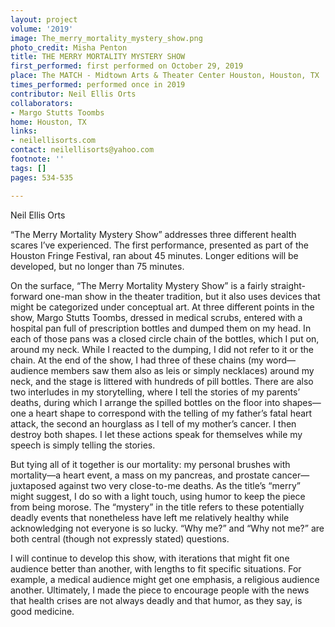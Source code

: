 ```yaml
---
layout: project
volume: '2019'
image: The_merry_mortality_mystery_show.png
photo_credit: Misha Penton
title: THE MERRY MORTALITY MYSTERY SHOW
first_performed: first performed on October 29, 2019
place: The MATCH - Midtown Arts & Theater Center Houston, Houston, TX
times_performed: performed once in 2019
contributor: Neil Ellis Orts
collaborators:
- Margo Stutts Toombs
home: Houston, TX
links:
- neilellisorts.com
contact: neilellisorts@yahoo.com
footnote: ''
tags: []
pages: 534-535

---
```


Neil Ellis Orts

“The Merry Mortality Mystery Show” addresses three different health scares I’ve experienced. The first performance, presented as part of the Houston Fringe Festival, ran about 45 minutes. Longer editions will be developed, but no longer than 75 minutes.

On the surface, “The Merry Mortality Mystery Show” is a fairly straight-forward one-man show in the theater tradition, but it also uses devices that might be categorized under conceptual art. At three different points in the show, Margo Stutts Toombs, dressed in medical scrubs, entered with a hospital pan full of prescription bottles and dumped them on my head. In each of those pans was a closed circle chain of the bottles, which I put on, around my neck. While I reacted to the dumping, I did not refer to it or the chain. At the end of the show, I had three of these chains (my word—audience members saw them also as leis or simply necklaces) around my neck, and the stage is littered with hundreds of pill bottles. There are also two interludes in my storytelling, where I tell the stories of my parents’ deaths, during which I arrange the spilled bottles on the floor into shapes—one a heart shape to correspond with the telling of my father’s fatal heart attack, the second an hourglass as I tell of my mother’s cancer. I then destroy both shapes. I let these actions speak for themselves while my speech is simply telling the stories.

But tying all of it together is our mortality: my personal brushes with mortality—a heart event, a mass on my pancreas, and prostate cancer—juxtaposed against two very close-to-me deaths. As the title’s “merry” might suggest, I do so with a light touch, using humor to keep the piece from being morose. The “mystery” in the title refers to these potentially deadly events that nonetheless have left me relatively healthy while acknowledging not everyone is so lucky. “Why me?” and “Why not me?” are both central (though not expressly stated) questions.

I will continue to develop this show, with iterations that might fit one audience better than another, with lengths to fit specific situations. For example, a medical audience might get one emphasis, a religious audience another. Ultimately, I made the piece to encourage people with the news that health crises are not always deadly and that humor, as they say, is good medicine.
